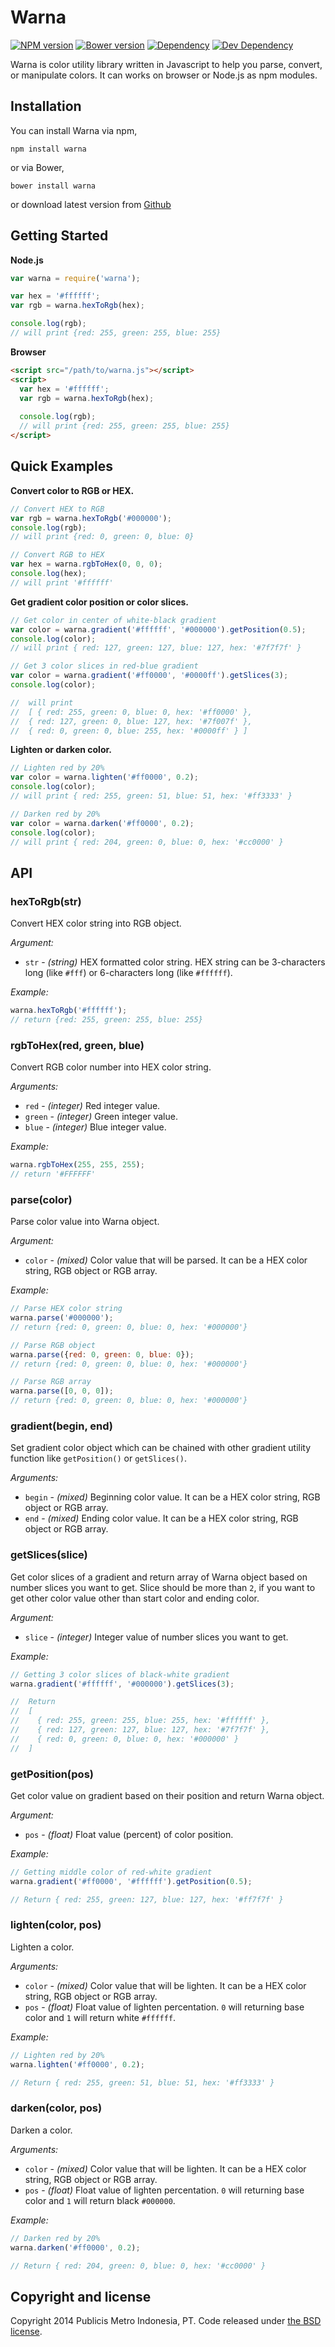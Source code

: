 # Warna

[![NPM version](https://badge.fury.io/js/warna.svg)](http://badge.fury.io/js/warna)
[![Bower version](https://badge.fury.io/bo/warna.svg)](http://badge.fury.io/bo/warna)
[![Dependency](https://david-dm.org/publicis-indonesia/warna.png)](https://david-dm.org/publicis-indonesia/warna#info=dependencies)
[![Dev Dependency](https://david-dm.org/publicis-indonesia/warna/dev-status.png)](https://david-dm.org/publicis-indonesia/warna#info=devDependencies&view=table)


Warna is color utility library written in Javascript
to help you parse, convert, or manipulate colors.
It can works on browser or Node.js as npm modules.

## Installation

You can install Warna via npm,

```
npm install warna
```

or via Bower,

```
bower install warna
```

or download latest version from [Github](https://github.com/publicis-indonesia/warna/releases)

## Getting Started

**Node.js**

```javascript
var warna = require('warna');

var hex = '#ffffff';
var rgb = warna.hexToRgb(hex);

console.log(rgb);
// will print {red: 255, green: 255, blue: 255}
```

**Browser**

```html
<script src="/path/to/warna.js"></script>
<script>
  var hex = '#ffffff';
  var rgb = warna.hexToRgb(hex);
  
  console.log(rgb);
  // will print {red: 255, green: 255, blue: 255}
</script>
```

## Quick Examples

__Convert color to RGB or HEX.__

```javascript
// Convert HEX to RGB
var rgb = warna.hexToRgb('#000000');
console.log(rgb); 
// will print {red: 0, green: 0, blue: 0}

// Convert RGB to HEX
var hex = warna.rgbToHex(0, 0, 0);
console.log(hex); 
// will print '#ffffff'
```

__Get gradient color position or color slices.__

```javascript
// Get color in center of white-black gradient
var color = warna.gradient('#ffffff', '#000000').getPosition(0.5);
console.log(color); 
// will print { red: 127, green: 127, blue: 127, hex: '#7f7f7f' }

// Get 3 color slices in red-blue gradient
var color = warna.gradient('#ff0000', '#0000ff').getSlices(3);
console.log(color);

//  will print
//  [ { red: 255, green: 0, blue: 0, hex: '#ff0000' },
//  { red: 127, green: 0, blue: 127, hex: '#7f007f' },
//  { red: 0, green: 0, blue: 255, hex: '#0000ff' } ]
```

__Lighten or darken color.__

```javascript
// Lighten red by 20%
var color = warna.lighten('#ff0000', 0.2);
console.log(color); 
// will print { red: 255, green: 51, blue: 51, hex: '#ff3333' }

// Darken red by 20%
var color = warna.darken('#ff0000', 0.2);
console.log(color); 
// will print { red: 204, green: 0, blue: 0, hex: '#cc0000' }
```

## API

### hexToRgb(str)

Convert HEX color string into RGB object.

_Argument:_

* `str` - _(string)_ HEX formatted color string. HEX string can be 3-characters long (like `#fff`) or 6-characters long (like `#ffffff`).

_Example:_

```javascript
warna.hexToRgb('#ffffff');
// return {red: 255, green: 255, blue: 255}
```

### rgbToHex(red, green, blue)

Convert RGB color number into HEX color string.

_Arguments:_

* `red` - _(integer)_ Red integer value.
* `green` - _(integer)_ Green integer value.
* `blue` - _(integer)_ Blue integer value.

_Example:_

```javascript
warna.rgbToHex(255, 255, 255);
// return '#FFFFFF'
```

### parse(color)

Parse color value into Warna object.

_Argument:_

* `color` - _(mixed)_ Color value that will be parsed. It can be a HEX color string, RGB object or RGB array.

_Example:_

```javascript
// Parse HEX color string
warna.parse('#000000');
// return {red: 0, green: 0, blue: 0, hex: '#000000'}

// Parse RGB object
warna.parse({red: 0, green: 0, blue: 0});
// return {red: 0, green: 0, blue: 0, hex: '#000000'}

// Parse RGB array
warna.parse([0, 0, 0]);
// return {red: 0, green: 0, blue: 0, hex: '#000000'}
```

### gradient(begin, end)

Set gradient color object which can be chained with other gradient utility function like `getPosition()` or `getSlices()`.

_Arguments:_

* `begin` - _(mixed)_ Beginning color value. It can be a HEX color string, RGB object or RGB array.
* `end` - _(mixed)_ Ending color value. It can be a HEX color string, RGB object or RGB array.

### getSlices(slice)

Get color slices of a gradient and return array of Warna object based on number slices you want to get. Slice should be more than `2`, if you want to get other color value other than start color and ending color.

_Argument:_

* `slice` - _(integer)_ Integer value of number slices you want to get.

_Example:_

```javascript
// Getting 3 color slices of black-white gradient
warna.gradient('#ffffff', '#000000').getSlices(3);

//  Return
//  [ 
//    { red: 255, green: 255, blue: 255, hex: '#ffffff' },
//    { red: 127, green: 127, blue: 127, hex: '#7f7f7f' },
//    { red: 0, green: 0, blue: 0, hex: '#000000' } 
//  ]
```

### getPosition(pos)

Get color value on gradient based on their position and return Warna object.

_Argument:_

* `pos` - _(float)_ Float value (percent) of color position.

_Example:_

```javascript
// Getting middle color of red-white gradient
warna.gradient('#ff0000', '#ffffff').getPosition(0.5);

// Return { red: 255, green: 127, blue: 127, hex: '#ff7f7f' }
```

### lighten(color, pos)

Lighten a color.

_Arguments:_

* `color` - _(mixed)_ Color value that will be lighten. It can be a HEX color string, RGB object or RGB array.
* `pos` - _(float)_ Float value of lighten percentation. `0` will returning base color and `1` will return white `#ffffff`.

_Example:_

```javascript
// Lighten red by 20%
warna.lighten('#ff0000', 0.2);

// Return { red: 255, green: 51, blue: 51, hex: '#ff3333' }
```

### darken(color, pos)

Darken a color.

_Arguments:_

* `color` - _(mixed)_ Color value that will be lighten. It can be a HEX color string, RGB object or RGB array.
* `pos` - _(float)_ Float value of lighten percentation. `0` will returning base color and `1` will return black `#000000`.

_Example:_

```javascript
// Darken red by 20%
warna.darken('#ff0000', 0.2);

// Return { red: 204, green: 0, blue: 0, hex: '#cc0000' }
```

## Copyright and license

Copyright 2014 Publicis Metro Indonesia, PT. Code released under [the BSD license](LICENSE).

